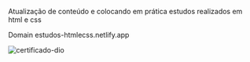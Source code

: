 Atualização de conteúdo e colocando em prática estudos realizados em html e css

Domain
estudos-htmlecss.netlify.app




![certificado-dio](https://user-images.githubusercontent.com/39539970/128794302-6dcb55ac-0584-4865-8817-33d7f57b9faa.png)
